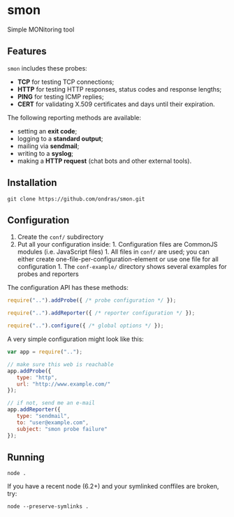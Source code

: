 # smon

Simple MONitoring tool

## Features

`smon` includes these probes:
   - **TCP** for testing TCP connections;
   - **HTTP** for testing HTTP responses, status codes and response lengths;
   - **PING** for testing ICMP replies;
   - **CERT** for validating X.509 certificates and days until their expiration.

The following reporting methods are available:
   - setting an **exit code**;
   - logging to a **standard output**;
   - mailing via **sendmail**;
   - writing to a **syslog**;
   - making a **HTTP request** (chat bots and other external tools).

## Installation

```
git clone https://github.com/ondras/smon.git
```

## Configuration

  1. Create the `conf/` subdirectory
  1. Put all your configuration inside:
    1. Configuration files are CommonJS modules (i.e. JavaScript files)
    1. All files in `conf/` are used; you can either create one-file-per-configuration-element or use one file for all configuration
    1. The `conf-example/` directory shows several examples for probes and reporters

The configuration API has these methods:

```js
require("..").addProbe({ /* probe configuration */ });

require("..").addReporter({ /* reporter configuration */ });

require("..").configure({ /* global options */ });
```

A very simple configuration might look like this:
```js
var app = require("..");

// make sure this web is reachable
app.addProbe({
   type: "http",
   url: "http://www.example.com/"
});

// if not, send me an e-mail
app.addReporter({
   type: "sendmail",
   to: "user@example.com",
   subject: "smon probe failure"
});
```

## Running

```
node .
```

If you have a recent node (6.2+) and your symlinked conffiles are broken, try:

```
node --preserve-symlinks .
```
